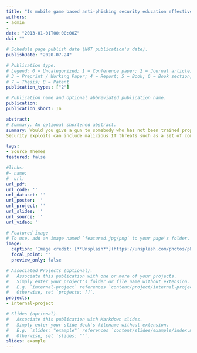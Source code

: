 ```yaml
---
title: "Is mobile game based anti-phishing security education effective?"
authors:
- admin
- 
date: "2013-01-01T00:00:00Z"
doi: ""

# Schedule page publish date (NOT publication's date).
publishDate: "2020-07-24"

# Publication type.
# Legend: 0 = Uncategorized; 1 = Conference paper; 2 = Journal article;
# 3 = Preprint / Working Paper; 4 = Report; 5 = Book; 6 = Book section;
# 7 = Thesis; 8 = Patent
publication_types: ["2"]

# Publication name and optional abbreviated publication name.
publication: 
publication_short: In 

abstract: 
# Summary. An optional shortened abstract.
summary: Would you give a gun to somebody who has not been trained properly? The risk would be the same as giving a computer connected to the Internet to someone who has not been properly trained. Therefore, the message “security education is vital” should be spread to all computer users. Computer users play a significant role in helping to make cyberspace a safer place for everyone due to the rapid growth of Internet technology. Internet technology is so pervasive today that it provides the backbone for modern living enabling ordinary people to shop, socialize, communicate and be entertained all thorough their personal computers connected to the internet. As people’s reliance on the internet grows, so the possibility of hacking and other security breaches increases rapidly (Liang and Xue, 2010). This is mainly because sensitive trust decisions are made during their online activities; such as online banking transactions or bill payments. Therefore, professionalism, training and education are worth considering in protecting people from cyber-attacks. Moreover, IT security experts and researchers should comprehend the need of which the human aspect of security can be influenced to avoid cyber-attacks in the day-to-day computer use.
Security exploits can include malicious IT threats such as a set of computer programs that can disturb the normal behaviour of computer systems (viruses), malicious software (malware), unsolicited e-mail (spam), monitoring software (spyware), attempting to make computer resources unavailable to its intended users (Distributed Denial-of-Service or DDoS attack), the art of human hacking (social engineering) and

tags:
- Source Themes
featured: false

#links:
#- name: 
#  url: 
url_pdf: 
url_code: ''
url_dataset: ''
url_poster: ''
url_project: ''
url_slides: ''
url_source: ''
url_video: ''

# Featured image
# To use, add an image named `featured.jpg/png` to your page's folder. 
image:
  caption: 'Image credit: [**Unsplash**](https://unsplash.com/photos/pLCdAaMFLTE)'
  focal_point: ""
  preview_only: false

# Associated Projects (optional).
#   Associate this publication with one or more of your projects.
#   Simply enter your project's folder or file name without extension.
#   E.g. `internal-project` references `content/project/internal-project/index.md`.
#   Otherwise, set `projects: []`.
projects:
- internal-project

# Slides (optional).
#   Associate this publication with Markdown slides.
#   Simply enter your slide deck's filename without extension.
#   E.g. `slides: "example"` references `content/slides/example/index.md`.
#   Otherwise, set `slides: ""`.
slides: example
---
```



